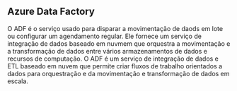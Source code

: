 ## Azure Data Factory 

O ADF é o serviço usado para disparar a movimentação de daods em lote ou configurar um agendamento regular.
Ele fornece um serviço de integração de dados baseado em nuvmem que orquestra a movimentação e a transformação de dados entre vários armazenamentos de dados e recursos de computação.
O ADF é um serviço de integração de dados e ETL baseado em nuvem que permite criar fluxos de trabalho orientados a dados para orquestração e da movimentação e transformação de dados em escala. 